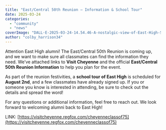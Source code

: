 ```yaml
---
title: "East/Central 50th Reunion – Information & School Tour"
date: 2025-03-24
categories: 
  - "community"
  - "news"
coverImage: "DALL·E-2025-03-24-14.54.46-A-nostalgic-view-of-East-High-School-with-a-large-banner-that-reads-East_Central-50th-Reunion-hanging-near-the-entrance.-The-school-building-is-well.webp"
author: "colby_harrison34"
---
```


Attention East High alumni! The East/Central 50th Reunion is coming up, and we want to make sure all classmates can find the information they need. We’ve attached links to **Visit Cheyenne** and the official **East/Central 50th Reunion Information** to help you plan for the event.

As part of the reunion festivities, a **school tour of East High** is scheduled for **August 2nd**, and a few classmates have already signed up. If you or someone you know is interested in attending, be sure to check out the details and spread the word!

For any questions or additional information, feel free to reach out. We look forward to welcoming alumni back to East High!

LINK: [https://visitcheyenne.regfox.com/cheyenneclassof75](https://visitcheyenne.regfox.com/cheyenneclassof75)
